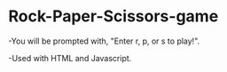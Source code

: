 # Rock-Paper-Scissors-game

-You will be prompted with, "Enter r, p, or s to play!". 

-Used with HTML and Javascript.
